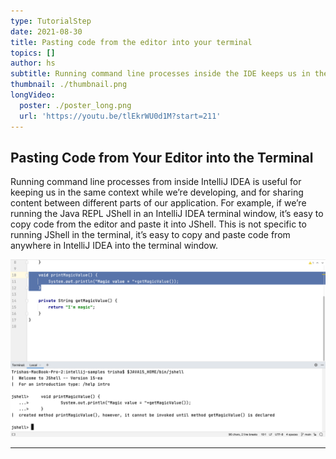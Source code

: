 ```yaml
---
type: TutorialStep
date: 2021-08-30
title: Pasting code from the editor into your terminal
topics: []
author: hs
subtitle: Running command line processes inside the IDE keeps us in the flow of coding
thumbnail: ./thumbnail.png
longVideo:
  poster: ./poster_long.png
  url: 'https://youtu.be/tlEkrWU0d1M?start=211'
---
```

## Pasting Code from Your Editor into the Terminal
Running command line processes from inside IntelliJ IDEA is useful for keeping us in the same context while we’re developing, and for sharing content between different parts of our application. For example, if we’re running the Java REPL JShell in an IntelliJ IDEA terminal window, it’s easy to copy code from the editor and paste it into JShell. This is not specific to running JShell in the terminal, it’s easy to copy and paste code from anywhere in IntelliJ IDEA into the terminal window.

![Pasting from the Editor](paste-from-editor.png)

---
